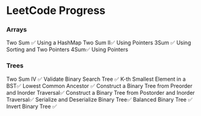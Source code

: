 # LeetCode Progress

### Arrays

Two Sum ✅ Using a HashMap
Two Sum II✅ Using Pointers
3Sum ✅ Using Sorting and Two Pointers
4Sum✅ Using Pointers

### Trees

Two Sum IV ✅
Validate Binary Search Tree ✅
K-th Smallest Element in a BST✅
Lowest Common Ancestor ✅
Construct a Binary Tree from Preorder and Inorder Traversal✅
Construct a Binary Tree from Postorder and Inorder Traversal✅
Serialize and Deserialize Binary Tree✅
Balanced Binary Tree ✅
Invert Binary Tree ✅

